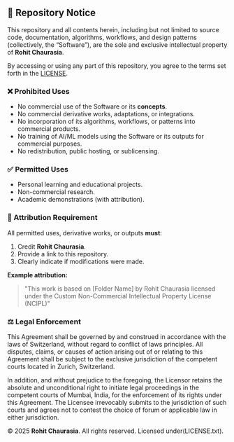 

## 📜 Repository Notice

This repository and all contents herein, including but not limited to source code, documentation, algorithms, workflows, and design patterns (collectively, the “Software”), are the sole and exclusive intellectual property of **Rohit Chaurasia**.

By accessing or using any part of this repository, you agree to the terms set forth in the [LICENSE](./LICENSE.txt).

### ❌ Prohibited Uses
- No commercial use of the Software or its **concepts**.
- No commercial derivative works, adaptations, or integrations.
- No incorporation of its algorithms, workflows, or patterns into commercial products.
- No training of AI/ML models using the Software or its outputs for commercial purposes.
- No redistribution, public hosting, or sublicensing.

### ✅ Permitted Uses
- Personal learning and educational projects.
- Non-commercial research.
- Academic demonstrations (with attribution).

### 📢 Attribution Requirement
All permitted uses, derivative works, or outputs **must**:
1. Credit **Rohit Chaurasia**.
2. Provide a link to this repository.
3. Clearly indicate if modifications were made.

**Example attribution:**
> "This work is based on [Folder Name] by Rohit Chaurasia licensed under the Custom Non-Commercial Intellectual Property License (NCIPL)"

### ⚖️ Legal Enforcement
This Agreement shall be governed by and construed in accordance with the laws of Switzerland, without regard to conflict of laws principles. All disputes, claims, or causes of action arising out of or relating to this Agreement shall be subject to the exclusive jurisdiction of the competent courts located in Zurich, Switzerland.

In addition, and without prejudice to the foregoing, the Licensor retains the absolute and unconditional right to initiate legal proceedings in the competent courts of Mumbai, India, for the enforcement of its rights under this Agreement. The Licensee irrevocably submits to the jurisdiction of such courts and agrees not to contest the choice of forum or applicable law in either jurisdiction.


© 2025 **Rohit Chaurasia**. All rights reserved. Licensed under(LICENSE.txt).
